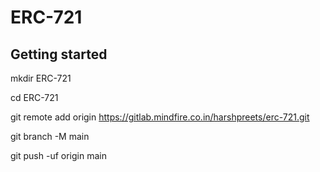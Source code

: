 # ERC-721



## Getting started


mkdir ERC-721

cd ERC-721

git remote add origin https://gitlab.mindfire.co.in/harshpreets/erc-721.git

git branch -M main

git push -uf origin main
```

